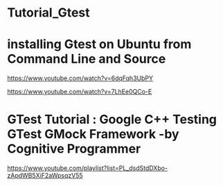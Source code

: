 # Tutorial_Gtest

# installing Gtest on Ubuntu from Command Line and Source

https://www.youtube.com/watch?v=6dqFqh3UbPY

https://www.youtube.com/watch?v=7LhEe0QCo-E


# GTest Tutorial : Google C++ Testing GTest GMock Framework -by Cognitive Programmer

https://www.youtube.com/playlist?list=PL_dsdStdDXbo-zApdWB5XiF2aWpsqzV55

